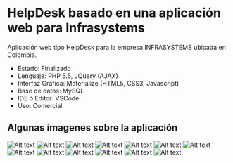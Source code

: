 # HelpDesk basado en una aplicación web para Infrasystems

Aplicación web tipo HelpDesk para la empresa INFRASYSTEMS ubicada en Colombia.

- Estado: Finalizado
- Lenguaje: PHP 5.5, JQuery (AJAX)
- Interfaz Grafica: Materialize (HTML5, CSS3, Javascript)
- Base de datos: MySQL
- IDE ó Editor: VSCode
- Uso: Comercial

## Algunas imagenes sobre la aplicación

![Alt text](https://image.ibb.co/fAtGkS/Captura_realizada_el_2018_03_26_01_22_44.png)
![Alt text](https://image.ibb.co/kw9BKn/Captura_realizada_el_2018_03_26_01_23_23.png)
![Alt text](https://image.ibb.co/hObDX7/Captura_realizada_el_2018_03_26_01_23_40.png)
![Alt text](https://image.ibb.co/f7thQS/Captura_realizada_el_2018_03_26_01_25_51.png)
![Alt text](https://image.ibb.co/g2R2QS/Captura_realizada_el_2018_03_26_01_26_05.png)
![Alt text](https://image.ibb.co/c5nns7/Captura_realizada_el_2018_03_26_01_26_44.png)
![Alt text](https://image.ibb.co/jqsLC7/Captura_realizada_el_2018_03_26_01_29_28.png)
![Alt text](https://image.ibb.co/mAcbkS/Captura_realizada_el_2018_03_26_01_29_45.png)
![Alt text](https://image.ibb.co/eyHyzn/Captura_realizada_el_2018_03_26_01_29_54.png)
![Alt text](https://image.ibb.co/hkxyzn/Captura_realizada_el_2018_03_26_01_30_09.png)
![Alt text](https://image.ibb.co/b4pNQS/Captura_realizada_el_2018_03_26_01_27_54.png)
![Alt text](https://image.ibb.co/gNiSs7/Captura_realizada_el_2018_03_26_01_28_22.png)
![Alt text](https://image.ibb.co/gshWKn/Captura_realizada_el_2018_03_26_01_30_43.png)

